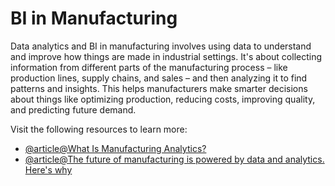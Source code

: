 # BI in Manufacturing

Data analytics and BI in manufacturing involves using data to understand and improve how things are made in industrial settings. It's about collecting information from different parts of the manufacturing process – like production lines, supply chains, and sales – and then analyzing it to find patterns and insights. This helps manufacturers make smarter decisions about things like optimizing production, reducing costs, improving quality, and predicting future demand.

Visit the following resources to learn more:

- [@article@What Is Manufacturing Analytics?](http://oracle.com/au/scm/manufacturing/manufacturing-analytics/)
- [@article@The future of manufacturing is powered by data and analytics. Here's why](https://www.weforum.org/stories/2022/09/manufacturing-data-advanced-analytics/)